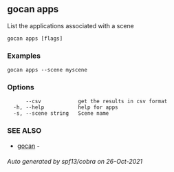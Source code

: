 ## gocan apps

List the applications associated with a scene

```
gocan apps [flags]
```

### Examples

```
gocan apps --scene myscene
```

### Options

```
      --csv            get the results in csv format
  -h, --help           help for apps
  -s, --scene string   Scene name
```

### SEE ALSO

* [gocan](gocan.md)	 - 

###### Auto generated by spf13/cobra on 26-Oct-2021
